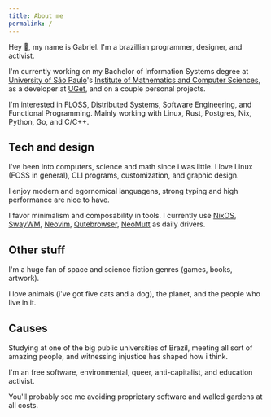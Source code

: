 ```yaml
---
title: About me
permalink: /
---
```


Hey 👋, my name is Gabriel. I'm a brazillian programmer, designer, and activist.

I'm currently working on my Bachelor of Information Systems degree at [University of São Paulo](https://usp.br)'s [Institute of Mathematics and Computer Sciences](https://www.icmc.usp.br/en/), as a developer at [UGet](https://br.linkedin.com/company/u-get), and on a couple personal projects.

I'm interested in FLOSS, Distributed Systems, Software Engineering, and Functional Programming. Mainly working with Linux, Rust, Postgres, Nix, Python, Go, and C/C++.

## Tech and design

I've been into computers, science and math since i was little. I love Linux (FOSS in general), CLI programs, customization, and graphic design.

I enjoy modern and egornomical languagens, strong typing and high performance are nice to have.

I favor minimalism and composability in tools. I currently use [NixOS](https://nixos.org), [SwayWM](https://swaywm.org/), [Neovim](https://neovim.io), [Qutebrowser](https://qutebrowser.org), [NeoMutt](https://neomutt.org/) as daily drivers.

## Other stuff

I'm a huge fan of space and science fiction genres (games, books, artwork).

I love animals (i've got five cats and a dog), the planet, and the people who live in it.

## Causes

Studying at one of the big public universities of Brazil, meeting all sort of amazing people, and witnessing injustice has shaped how i think.

I'm an free software, environmental, queer, anti-capitalist, and education activist.

You'll probably see me avoiding proprietary software and walled gardens at all costs.
